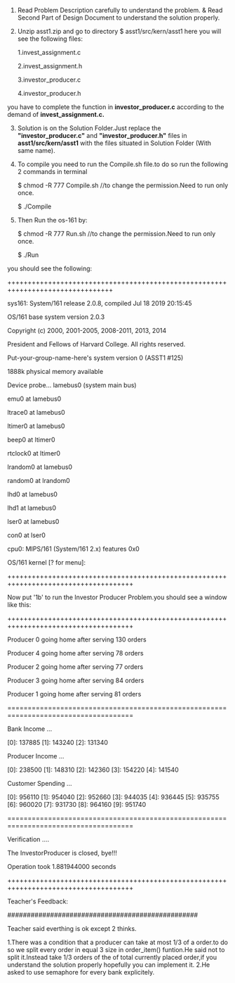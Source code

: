 1. Read Problem Description carefully to understand the problem.
   & Read Second Part of Design Document to understand the solution properly.

2. Unzip asst1.zip and go to directory $ asst1/src/kern/asst1 here you will see the following files: 

    1.invest_assignment.c  

    2.invest_assignment.h

    3.investor_producer.c

    4.investor_producer.h

you have to complete the function in **investor_producer.c** according to the demand of **invest_assignment.c.**


3. Solution is on the Solution Folder.Just replace the **"investor_producer.c"** and **"investor_producer.h"** files in **asst1/src/kern/asst1** with the files situated in Solution Folder (With same name). 

4. To compile you need to run the Compile.sh file.to do so run the following 2 commands in terminal

    $ chmod -R 777 Compile.sh  //to change the permission.Need to run only once. 

    $ ./Compile

5. Then Run the os-161 by: 

    $ chmod -R 777 Run.sh   //to change the permission.Need to run only once.

    $ ./Run 

you should see the following:

++++++++++++++++++++++++++++++++++++++++++++++++++++++++++++++++++++++++++++++++

sys161: System/161 release 2.0.8, compiled Jul 18 2019 20:15:45


OS/161 base system version 2.0.3

Copyright (c) 2000, 2001-2005, 2008-2011, 2013, 2014

   President and Fellows of Harvard College.  All rights reserved.


Put-your-group-name-here's system version 0 (ASST1 #125)


1888k physical memory available

Device probe...
lamebus0 (system main bus)

emu0 at lamebus0

ltrace0 at lamebus0

ltimer0 at lamebus0

beep0 at ltimer0

rtclock0 at ltimer0

lrandom0 at lamebus0

random0 at lrandom0

lhd0 at lamebus0

lhd1 at lamebus0

lser0 at lamebus0

con0 at lser0



cpu0: MIPS/161 (System/161 2.x) features 0x0

OS/161 kernel [? for menu]:

+++++++++++++++++++++++++++++++++++++++++++++++++++++++++++++++++++++++++++++++++++++


Now put '1b' to run the Investor Producer Problem.you should see a window like this:

+++++++++++++++++++++++++++++++++++++++++++++++++++++++++++++++++++++++++++++++++++++

Producer 0 going home after serving 130 orders

Producer 4 going home after serving 78 orders

Producer 2 going home after serving 77 orders

Producer 3 going home after serving 84 orders

Producer 1 going home after serving 81 orders

=====================================================================================

Bank Income ... 

[0]: 137885 [1]: 143240 [2]: 131340 

Producer Income ... 

[0]: 238500 [1]: 148310 [2]: 142360 [3]: 154220 [4]: 141540 

Customer Spending ... 

[0]: 956110 [1]: 954040 [2]: 952660 [3]: 944035 [4]: 936445 [5]: 935755 [6]: 960020 [7]: 931730 [8]: 964160 [9]: 951740 

=====================================================================================

Verification ....

The InvestorProducer is closed, bye!!!

Operation took 1.881944000 seconds

+++++++++++++++++++++++++++++++++++++++++++++++++++++++++++++++++++++++++++++++++++++

Teacher's Feedback: 

#################################################

Teacher said everthing is ok except 2 thinks. 

1.There was a condition that a producer can take at most 1/3 of a order.to do so
we split every order in equal 3 size in order_item() funtion.He said not to split it.Instead
take 1/3 orders of the of total currently placed order,if you understand the solution properly 
hopefully you can implement it. 
2.He asked to use semaphore for every bank explicitely.
